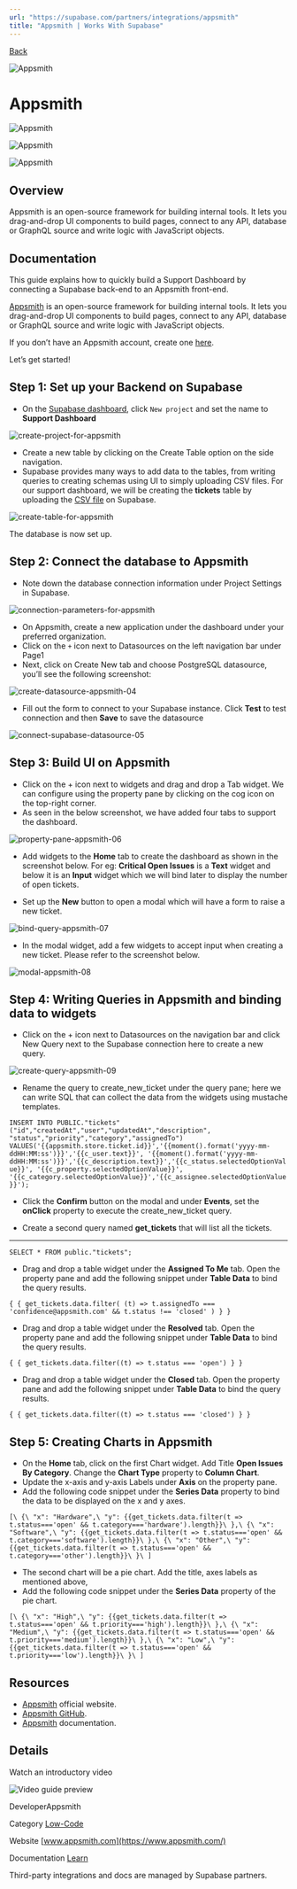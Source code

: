 ```yaml
---
url: "https://supabase.com/partners/integrations/appsmith"
title: "Appsmith | Works With Supabase"
---
```


[Back](https://supabase.com/partners/integrations)

![Appsmith](https://supabase.com/_next/image?url=https%3A%2F%2Fobuldanrptloktxcffvn.supabase.co%2Fstorage%2Fv1%2Fobject%2Fpublic%2Fimages%2Fintegrations%2Fappsmith%2Fappsmith-logo.png&w=128&q=75&dpl=dpl_7FY8EmFQ6G3YqautJ4Fvh1viLnvu)

# Appsmith

![Appsmith](https://supabase.com/_next/image?url=https%3A%2F%2Fobuldanrptloktxcffvn.supabase.co%2Fstorage%2Fv1%2Fobject%2Fpublic%2Fimages%2Fintegrations%2Fappsmith%2Fappsmith-1.png&w=3840&q=75&dpl=dpl_7FY8EmFQ6G3YqautJ4Fvh1viLnvu)

![Appsmith](https://supabase.com/_next/image?url=https%3A%2F%2Fobuldanrptloktxcffvn.supabase.co%2Fstorage%2Fv1%2Fobject%2Fpublic%2Fimages%2Fintegrations%2Fappsmith%2Fappsmith-2.png&w=3840&q=75&dpl=dpl_7FY8EmFQ6G3YqautJ4Fvh1viLnvu)

![Appsmith](https://supabase.com/_next/image?url=https%3A%2F%2Fobuldanrptloktxcffvn.supabase.co%2Fstorage%2Fv1%2Fobject%2Fpublic%2Fimages%2Fintegrations%2Fappsmith%2Fappsmith-3.png&w=3840&q=75&dpl=dpl_7FY8EmFQ6G3YqautJ4Fvh1viLnvu)

## Overview

Appsmith is an open-source framework for building internal tools. It lets you drag-and-drop UI components to build pages, connect to any API, database or GraphQL source and write logic with JavaScript objects.

## Documentation

This guide explains how to quickly build a Support Dashboard by connecting a Supabase back-end to an Appsmith front-end.

[Appsmith](https://www.appsmith.com/) is an open-source framework for building internal tools. It lets you drag-and-drop UI components to build pages, connect to any API, database or GraphQL source and write logic with JavaScript objects.

If you don’t have an Appsmith account, create one [here](https://app.appsmith.com/user/signup).

Let’s get started!

## Step 1: Set up your Backend on Supabase

- On the [Supabase dashboard](https://supabase.com/dashboard), click `New project` and set the name to **Support Dashboard**

![create-project-for-appsmith](https://obuldanrptloktxcffvn.supabase.co/storage/v1/object/public/images/integrations/appsmith/new-project.png)

- Create a new table by clicking on the Create Table option on the side navigation.
- Supabase provides many ways to add data to the tables, from writing queries to creating schemas using UI to simply uploading CSV files. For our support dashboard, we will be creating the **tickets** table by uploading the [CSV file](https://raw.githubusercontent.com/vihar/datasets/master/tickets.csv) on Supabase.

![create-table-for-appsmith](https://obuldanrptloktxcffvn.supabase.co/storage/v1/object/public/images/integrations/appsmith/create-table.png)

The database is now set up.

## Step 2: Connect the database to Appsmith

- Note down the database connection information under Project Settings in Supabase.

![connection-parameters-for-appsmith](https://obuldanrptloktxcffvn.supabase.co/storage/v1/object/public/images/integrations/appsmith/connection-parameters.png)

- On Appsmith, create a new application under the dashboard under your preferred organization.
- Click on the `+` icon next to Datasources on the left navigation bar under Page1
- Next, click on Create New tab and choose PostgreSQL datasource, you’ll see the following screenshot:

![create-datasource-appsmith-04](https://obuldanrptloktxcffvn.supabase.co/storage/v1/object/public/images/integrations/appsmith/documentation/create-datasource-appsmith-04.png)

- Fill out the form to connect to your Supabase instance. Click **Test** to test connection and then **Save** to save the datasource

![connect-supabase-datasource-05](https://obuldanrptloktxcffvn.supabase.co/storage/v1/object/public/images/integrations/appsmith/documentation/connect-supabase-datasource-05.png)

## Step 3: Build UI on Appsmith

- Click on the + icon next to widgets and drag and drop a Tab widget. We can configure using the property pane by clicking on the cog icon on the top-right corner.
- As seen in the below screenshot, we have added four tabs to support the dashboard.

![property-pane-appsmith-06](https://obuldanrptloktxcffvn.supabase.co/storage/v1/object/public/images/integrations/appsmith/documentation/property-pane-appsmith-06.png)

- Add widgets to the **Home** tab to create the dashboard as shown in the screenshot below. For eg: **Critical Open Issues** is a **Text** widget and below it is an **Input** widget which we will bind later to display the number of open tickets.

- Set up the **New** button to open a modal which will have a form to raise a new ticket.


![bind-query-appsmith-07](https://obuldanrptloktxcffvn.supabase.co/storage/v1/object/public/images/integrations/appsmith/documentation/bind-query-appsmith-07.png)

- In the modal widget, add a few widgets to accept input when creating a new ticket. Please refer to the screenshot below.

![modal-appsmith-08](https://obuldanrptloktxcffvn.supabase.co/storage/v1/object/public/images/integrations/appsmith/documentation/modal-appsmith-08.png)

## Step 4: Writing Queries in Appsmith and binding data to widgets

- Click on the + icon next to Datasources on the navigation bar and click New Query next to the Supabase connection here to create a new query.

![create-query-appsmith-09](https://obuldanrptloktxcffvn.supabase.co/storage/v1/object/public/images/integrations/appsmith/documentation/create-query-appsmith-09.png)

- Rename the query to create\_new\_ticket under the query pane; here we can write SQL that can collect the data from the widgets using mustache templates.

`
INSERT INTO PUBLIC."tickets"("id","createdAt","user","updatedAt","description",
"status","priority","category","assignedTo")
VALUES('{{appsmith.store.ticket.id}}','{{moment().format('yyyy-mm-ddHH:MM:ss')}}','{{c_user.text}}',
'{{moment().format('yyyy-mm-ddHH:MM:ss')}}','{{c_description.text}}','{{c_status.selectedOptionValue}}',
'{{c_property.selectedOptionValue}}',
'{{c_category.selectedOptionValue}}','{{c_assignee.selectedOptionValue}}');
`

- Click the **Confirm** button on the modal and under **Events**, set the **onClick** property to execute the create\_new\_ticket query.

- Create a second query named **get\_tickets** that will list all the tickets.


* * *


`
SELECT * FROM public."tickets";
`

- Drag and drop a table widget under the **Assigned To Me** tab. Open the property pane and add the following snippet under **Table Data** to bind the query results.

`
{
{
    get_tickets.data.filter(
      (t) => t.assignedTo === 'confidence@appsmith.com' && t.status !== 'closed'
    )
}
}
`

- Drag and drop a table widget under the **Resolved** tab. Open the property pane and add the following snippet under **Table Data** to bind the query results.

`
{
{
    get_tickets.data.filter((t) => t.status === 'open')
}
}
`

- Drag and drop a table widget under the **Closed** tab. Open the property pane and add the following snippet under **Table Data** to bind the query results.

`
{
{
    get_tickets.data.filter((t) => t.status === 'closed')
}
}
`

## Step 5: Creating Charts in Appsmith

- On the **Home** tab, click on the first Chart widget. Add Title **Open Issues By Category**. Change the **Chart Type** property to **Column Chart**.
- Update the x-axis and y-axis Labels under **Axis** on the property pane.
- Add the following code snippet under the **Series Data** property to bind the data to be displayed on the x and y axes.

`
[\
{\
    "x": "Hardware",\
    "y": {{get_tickets.data.filter(t => t.status==='open' && t.category==='hardware').length}}\
},\
{\
    "x": "Software",\
    "y": {{get_tickets.data.filter(t => t.status==='open' && t.category==='software').length}}\
},\
{\
    "x": "Other",\
    "y": {{get_tickets.data.filter(t => t.status==='open' && t.category==='other').length}}\
}\
]
`

- The second chart will be a pie chart. Add the title, axes labels as mentioned above,
- Add the following code snippet under the **Series Data** property of the pie chart.

`
[\
{\
    "x": "High",\
    "y": {{get_tickets.data.filter(t => t.status==='open' && t.priority==='high').length}}\
},\
{\
    "x": "Medium",\
    "y": {{get_tickets.data.filter(t => t.status==='open' && t.priority==='medium').length}}\
},\
{\
    "x": "Low",\
    "y": {{get_tickets.data.filter(t => t.status==='open' && t.priority==='low').length}}\
}\
]
`

## Resources

- [Appsmith](https://www.appsmith.com/) official website.
- [Appsmith GitHub](https://github.com/appsmithorg).
- [Appsmith](https://docs.appsmith.com/) documentation.

## Details

Watch an introductory video

![Video guide preview](https://supabase.com/_next/image?url=%2Fimages%2Fblur.png&w=3840&q=75&dpl=dpl_7FY8EmFQ6G3YqautJ4Fvh1viLnvu)

DeveloperAppsmith

Category [Low-Code](https://supabase.com/partners/integrations#low-code)

Website [www.appsmith.com](https://www.appsmith.com/)

Documentation [Learn](https://www.appsmith.com/)

Third-party integrations and docs are managed by Supabase partners.